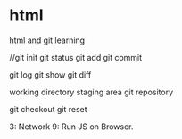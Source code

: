 # html
html and git learning

//git init
git status
git add
git commit

git log
git show
git diff

working directory
staging area
git repository

git checkout
git reset

3: Network
9: Run JS on Browser.
